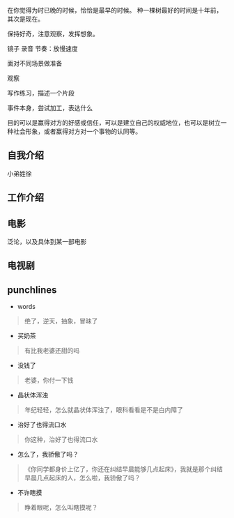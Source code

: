 

在你觉得为时已晚的时候，恰恰是最早的时候。
种一棵树最好的时间是十年前，其次是现在。

保持好奇，注意观察，发挥想象。


镜子
录音
节奏：放慢速度

面对不同场景做准备


观察


写作练习，描述一个片段


事件本身，尝试加工，表达什么


目的可以是赢得对方的好感或信任，可以是建立自己的权威地位，也可以是树立一种社会形象，或者赢得对方对一个事物的认同等。


## 自我介绍
小弟姓徐



## 工作介绍




## 电影
泛论，以及具体到某一部电影



## 电视剧



## punchlines
* words
> 绝了，逆天，抽象，冒昧了

* 买奶茶      
> 有比我老婆还甜的吗

* 没钱了
> 老婆，你付一下钱

* 晶状体浑浊
> 年纪轻轻，怎么就晶状体浑浊了，眼科看看是不是白内障了

* 治好了也得流口水
> 你这种，治好了也得流口水

* 怎么了，我骄傲了吗？                                      
> 《你同学都身价上亿了，你还在纠结早晨能够几点起床》，我就是那个纠结早晨几点起床的人，怎么啦，我骄傲了吗？

* 不许瞎摸    
> 睁着眼呢，怎么叫瞎摸呢？



